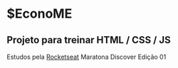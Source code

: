 # $EconoME 

## Projeto para treinar HTML / CSS / JS

Estudos  pela [Rocketseat](https://app.rocketseat.com.br/node/maratona-discover-edicao-01/lesson/aula-01)
Maratona Discover Edição 01
